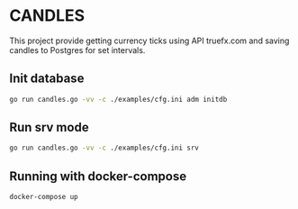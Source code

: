 # CANDLES

This project provide getting currency ticks using API truefx.com
and saving candles to Postgres for set intervals.

## Init database

```bash
go run candles.go -vv -c ./examples/cfg.ini adm initdb
```

## Run srv mode

```bash
go run candles.go -vv -c ./examples/cfg.ini srv
```

## Running with docker-compose

```bash
docker-compose up 
```
